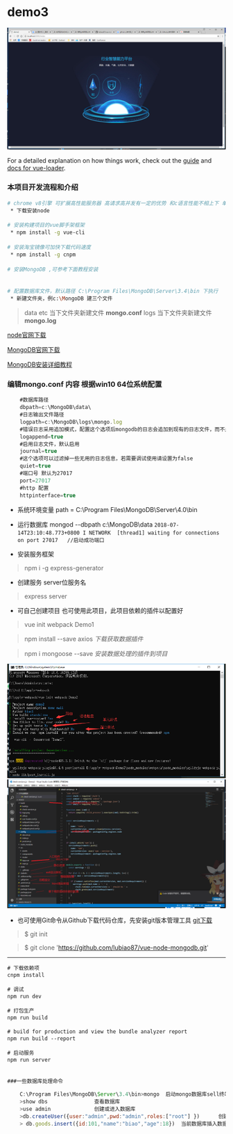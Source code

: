 # demo3
![Image text](https://github.com/lubiao87/img/blob/master/index.png)

For a detailed explanation on how things work, check out the [guide](http://vuejs-templates.github.io/webpack/) and [docs for vue-loader](http://vuejs.github.io/vue-loader).


### 本项目开发流程和介绍

```bash
# chrome v8引擎 可扩展高性能服务器 高请求高并发有一定的优势 和c语言性能不相上下 单线程 js开发后端服务 非阻塞io  common规范
 * 下载安装node 

# 安装构建项目的vue脚手架框架
 * npm install -g vue-cli 

# 安装淘宝镜像可加快下载代码速度 
 * npm install -g cnpm

# 安装MongoDB ,可参考下面教程安装
 

# 配置数据库文件，默认路径 C:\Program Files\MongoDB\Server\3.4\bin 下执行
 * 新建文件夹，例c:\MongoDB 建三个文件
 ```
   > data
   > etc   当下文件夹新建文件 **mongo.conf**
   > logs  当下文件夹新建文件 **mongo.log**

[node官网下载](http://nodejs.cn/download/)  

[MongoDB官网下载]( https://www.mongodb.com/download-center#community)  

 [MongoDB安装详细教程]( https://www.cnblogs.com/jacksoft/p/6910709.html)  


### 编辑mongo.conf 内容 根据win10 64位系统配置
```javascript
    #数据库路径  
    dbpath=c:\MongoDB\data\  
    #日志输出文件路径
    logpath=c:\MongoDB\logs\mongo.log
    #错误日志采用追加模式，配置这个选项后mongodb的日志会追加到现有的日志文件，而不是从新创建一个新文件
    logappend=true
    #启用日志文件，默认启用
    journal=true
    #这个选项可以过滤掉一些无用的日志信息，若需要调试使用请设置为false
    quiet=true
    #端口号 默认为27017
    port=27017
    #http 配置
    httpinterface=true
```

 * 系统环境变量
  path = C:\Program Files\MongoDB\Server\4.0\bin

 * 运行数据库 
  mongod --dbpath c:\MongoDB\data 
`
2018-07-14T23:10:48.773+0800 I NETWORK  [thread1] waiting for connections on port 27017   //启动成功端口
`
 * 安装服务框架
  > npm i -g express-generator

 * 创建服务 server位服务名
 > express server

 * 可自己创建项目 也可使用此项目，此项目依赖的插件以配置好
  > vue init webpack Demo1 

  > npm install --save axios			*下载获取数据插件*

  > npm i mongoose --save				*安装数据处理的插件到项目*



  ![Image text](https://github.com/lubiao87/img/blob/master/v2.png)
  ![Image text](https://github.com/lubiao87/img/blob/master/v3.png)

  
 * 也可使用Git命令从Github下载代码仓库，先安装git版本管理工具
   [git下载]( https://gitforwindows.org/)

 > $ git init

 > $ git clone 'https://github.com/lubiao87/vue-node-mongodb.git'

***
    # 下载依赖项
    cnpm install

    # 调试
    npm run dev

    # 打包生产
    npm run build

    # build for production and view the bundle analyzer report
    npm run build --report

    # 启动服务
    npm run server


    ###一些数据库处理命令

```javascript
    C:\Program Files\MongoDB\Server\3.4\bin>mongo  启动mongo数据库sell终端	
    >show dbs 				查看数据库   
    >use admin              创建或进入数据库  	
    >db.createUser({user:"admin",pwd:"admin",roles:["root"] })		创建超级管理员					
    > db.goods.insert({id:101,"name":"biao","age":18})	当前数据库插入数据	   	
    
```

